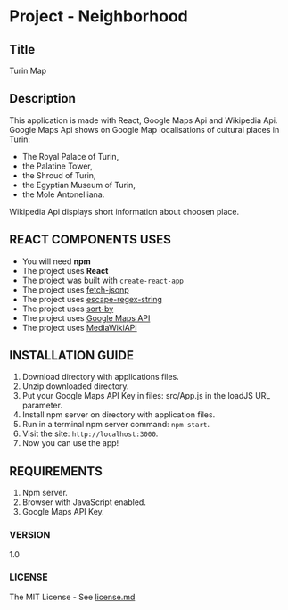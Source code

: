 # Project - Neighborhood

## Title

Turin Map

## Description

This application is made with React, Google Maps Api and Wikipedia Api.</br>
Google Maps Api shows on Google Map localisations of cultural places in Turin:
- The Royal Palace of Turin,
- the Palatine Tower,
- the Shroud of Turin,
- the Egyptian Museum of Turin,
- the Mole Antonelliana.

Wikipedia Api displays short information about choosen place.

## REACT COMPONENTS USES

- You will need **npm**
- The project uses **React**
- The project was built with `create-react-app`
- The project uses [fetch-jsonp](https://github.com/camsong/fetch-jsonp)
- The project uses [escape-regex-string](https://www.npmjs.com/package/escape-regex-string)
- The project uses [sort-by](https://www.npmjs.com/package/sort-by)
- The project uses [Google Maps API](https://developers.google.com/maps/documentation/)
- The project uses [MediaWikiAPI](https://www.mediawiki.org/wiki/API:Main_page)

## INSTALLATION GUIDE

1. Download directory with applications files.
2. Unzip downloaded directory.
3. Put your Google Maps API Key in files: src/App.js in the loadJS URL parameter.
4. Install npm server on directory with application files.
5. Run in a terminal npm server command: `npm start`.
6. Visit the site: `http://localhost:3000`.
7. Now you can use the app!

## REQUIREMENTS

1. Npm server.
2. Browser with JavaScript enabled.
3. Google Maps API Key.

### VERSION

1.0

### LICENSE

The MIT License - See [license.md](https://github.com/IoClaud/fend-neighborhood-map/blob/master/license/License.md)
